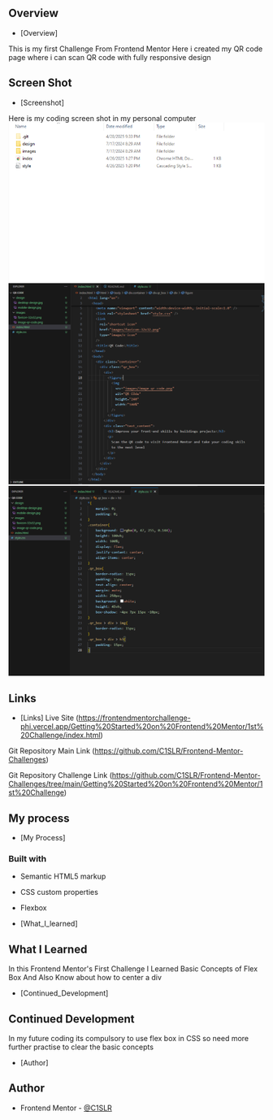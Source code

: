 ## Overview

- [Overview]

This is my first Challenge From Frontend Mentor Here i created my QR code page where i can scan QR code with fully responsive design

## Screen Shot

- [Screenshot]

Here is my coding screen shot in my personal computer
![](images/ss1.png)
![](images/ss2.png)
![](images/ss3.png)

## Links

- [Links]
  Live Site (https://frontendmentorchallenge-phi.vercel.app/Getting%20Started%20on%20Frontend%20Mentor/1st%20Challenge/index.html)

Git Repository Main Link (https://github.com/C1SLR/Frontend-Mentor-Challenges)

Git Repository Challenge Link (https://github.com/C1SLR/Frontend-Mentor-Challenges/tree/main/Getting%20Started%20on%20Frontend%20Mentor/1st%20Challenge)

## My process

- [My Process]

### Built with

- Semantic HTML5 markup
- CSS custom properties
- Flexbox

- [What_I_learned]

## What I Learned

In this Frontend Mentor's First Challenge I Learned Basic Concepts of Flex Box And Also Know about how to center a div

- [Continued_Development]

## Continued Development

In my future coding its compulsory to use flex box in CSS so need more further practise to clear the basic concepts

- [Author]

## Author

- Frontend Mentor - [@C1SLR](https://www.frontendmentor.io/profile/C1SLR)
